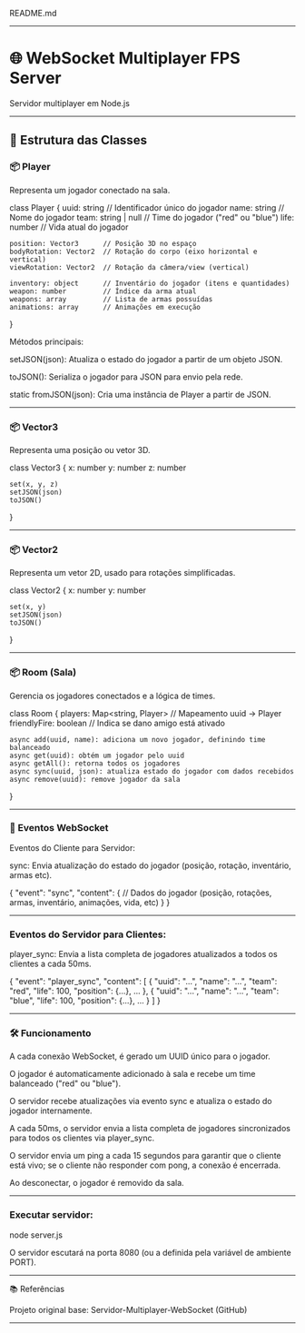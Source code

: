 README.md

---

# 🌐 WebSocket Multiplayer FPS Server

Servidor multiplayer em Node.js

---

## 🧱 Estrutura das Classes

### 📦 Player

Representa um jogador conectado na sala.

class Player {
    uuid: string           // Identificador único do jogador
    name: string           // Nome do jogador
    team: string | null    // Time do jogador ("red" ou "blue")
    life: number           // Vida atual do jogador

    position: Vector3      // Posição 3D no espaço
    bodyRotation: Vector2  // Rotação do corpo (eixo horizontal e vertical)
    viewRotation: Vector2  // Rotação da câmera/view (vertical)

    inventory: object      // Inventário do jogador (itens e quantidades)
    weapon: number         // Índice da arma atual
    weapons: array         // Lista de armas possuídas
    animations: array      // Animações em execução
}

Métodos principais:

setJSON(json): Atualiza o estado do jogador a partir de um objeto JSON.

toJSON(): Serializa o jogador para JSON para envio pela rede.

static fromJSON(json): Cria uma instância de Player a partir de JSON.



---

### 📦 Vector3

Representa uma posição ou vetor 3D.

class Vector3 {
    x: number
    y: number
    z: number

    set(x, y, z)
    setJSON(json)
    toJSON()
}


---

### 📦 Vector2

Representa um vetor 2D, usado para rotações simplificadas.

class Vector2 {
    x: number
    y: number

    set(x, y)
    setJSON(json)
    toJSON()
}


---

### 📦 Room (Sala)

Gerencia os jogadores conectados e a lógica de times.

class Room {
    players: Map<string, Player>  // Mapeamento uuid → Player
    friendlyFire: boolean          // Indica se dano amigo está ativado

    async add(uuid, name): adiciona um novo jogador, definindo time balanceado
    async get(uuid): obtém um jogador pelo uuid
    async getAll(): retorna todos os jogadores
    async sync(uuid, json): atualiza estado do jogador com dados recebidos
    async remove(uuid): remove jogador da sala
}


---

### 🔄 Eventos WebSocket

Eventos do Cliente para Servidor:

sync: Envia atualização do estado do jogador (posição, rotação, inventário, armas etc).


{
  "event": "sync",
  "content": {
    // Dados do jogador (posição, rotações, armas, inventário, animações, vida, etc)
  }
}


---

### Eventos do Servidor para Clientes:

player_sync: Envia a lista completa de jogadores atualizados a todos os clientes a cada 50ms.


{
  "event": "player_sync",
  "content": [
    { "uuid": "...", "name": "...", "team": "red", "life": 100, "position": {...}, ... },
    { "uuid": "...", "name": "...", "team": "blue", "life": 100, "position": {...}, ... }
  ]
}


---

### 🛠️ Funcionamento

A cada conexão WebSocket, é gerado um UUID único para o jogador.

O jogador é automaticamente adicionado à sala e recebe um time balanceado ("red" ou "blue").

O servidor recebe atualizações via evento sync e atualiza o estado do jogador internamente.

A cada 50ms, o servidor envia a lista completa de jogadores sincronizados para todos os clientes via player_sync.

O servidor envia um ping a cada 15 segundos para garantir que o cliente está vivo; se o cliente não responder com pong, a conexão é encerrada.

Ao desconectar, o jogador é removido da sala.



---

### Executar servidor:


node server.js

O servidor escutará na porta 8080 (ou a definida pela variável de ambiente PORT).



---

📚 Referências


Projeto original base: Servidor-Multiplayer-WebSocket (GitHub)

---
